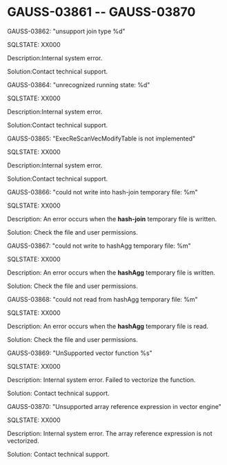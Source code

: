 # GAUSS-03861 -- GAUSS-03870<a name="EN-US_TOPIC_0302073246"></a>

GAUSS-03862: "unsupport join type %d"

SQLSTATE: XX000

Description:Internal system error.

Solution:Contact technical support.

GAUSS-03864: "unrecognized running state: %d"

SQLSTATE: XX000

Description:Internal system error.

Solution:Contact technical support.

GAUSS-03865: "ExecReScanVecModifyTable is not implemented"

SQLSTATE: XX000

Description:Internal system error.

Solution:Contact technical support.

GAUSS-03866: "could not write into hash-join temporary file: %m"

SQLSTATE: XX000

Description: An error occurs when the  **hash-join**  temporary file is written.

Solution: Check the file and user permissions.

GAUSS-03867: "could not write to hashAgg temporary file: %m"

SQLSTATE: XX000

Description: An error occurs when the  **hashAgg**  temporary file is written.

Solution: Check the file and user permissions.

GAUSS-03868: "could not read from hashAgg temporary file: %m"

SQLSTATE: XX000

Description: An error occurs when the  **hashAgg**  temporary file is read.

Solution: Check the file and user permissions.

GAUSS-03869: "UnSupported vector function %s"

SQLSTATE: XX000

Description: Internal system error. Failed to vectorize the function.

Solution: Contact technical support.

GAUSS-03870: "Unsupported array reference expression in vector engine"

SQLSTATE: XX000

Description: Internal system error. The array reference expression is not vectorized.

Solution: Contact technical support.

